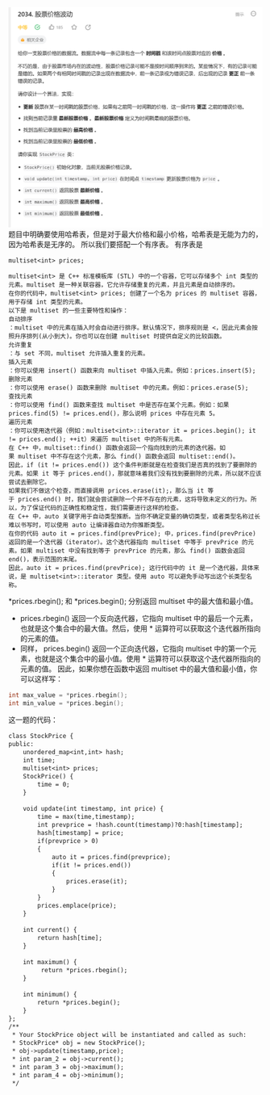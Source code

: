 
![](attachments/哈希表加有序集合%20multiset_image_0.png)
 题目中明确要使用哈希表，但是对于最大价格和最小价格，哈希表是无能为力的，因为哈希表是无序的。
 所以我们要搭配一个有序表。 有序表是
```
multiset<int> prices;
```

```
multiset<int> 是 C++ 标准模板库 (STL) 中的一个容器，它可以存储多个 int 类型的元素。multiset 是一种关联容器，它允许存储重复的元素，并且元素是自动排序的。
在你的代码中，multiset<int> prices; 创建了一个名为 prices 的 multiset 容器，用于存储 int 类型的元素。
以下是 multiset 的一些主要特性和操作：
自动排序
：multiset 中的元素在插入时会自动进行排序。默认情况下，排序规则是 <，因此元素会按照升序排列(从小到大)。你也可以在创建 multiset 时提供自定义的比较函数。
允许重复
：与 set 不同，multiset 允许插入重复的元素。
插入元素
：你可以使用 insert() 函数来向 multiset 中插入元素。例如：prices.insert(5);
删除元素
：你可以使用 erase() 函数来删除 multiset 中的元素。例如：prices.erase(5);
查找元素
：你可以使用 find() 函数来查找 multiset 中是否存在某个元素。例如：如果 prices.find(5) != prices.end()，那么说明 prices 中存在元素 5。
遍历元素
：你可以使用迭代器（例如：multiset<int>::iterator it = prices.begin(); it != prices.end(); ++it）来遍历 multiset 中的所有元素。
在 C++ 中，multiset::find() 函数会返回一个指向找到的元素的迭代器。如果 multiset 中不存在这个元素，那么 find() 函数会返回 multiset::end()。
因此，if (it != prices.end()) 这个条件判断就是在检查我们是否真的找到了要删除的元素。如果 it 等于 prices.end()，那就意味着我们没有找到要删除的元素，所以就不应该尝试去删除它。
如果我们不做这个检查，而直接调用 prices.erase(it);，那么当 it 等于 prices.end() 时，我们就会尝试删除一个并不存在的元素，这将导致未定义的行为。所以，为了保证代码的正确性和稳定性，我们需要进行这样的检查。
在 C++ 中，auto 关键字用于自动类型推断。当你不确定变量的确切类型，或者类型名称过长难以书写时，可以使用 auto 让编译器自动为你推断类型。
在你的代码 auto it = prices.find(prevPrice); 中，prices.find(prevPrice) 返回的是一个迭代器（iterator）。这个迭代器指向 multiset 中等于 prevPrice 的元素。如果 multiset 中没有找到等于 prevPrice 的元素，那么 find() 函数会返回 end()，表示范围的末尾。
因此，auto it = prices.find(prevPrice); 这行代码中的 it 是一个迭代器，具体来说，是 multiset<int>::iterator 类型。使用 auto 可以避免手动写出这个长类型名称。
```
  *prices.rbegin(); 和 *prices.begin(); 分别返回 multiset 中的最大值和最小值。
- prices.rbegin()
 返回一个反向迭代器，它指向 multiset 中的最后一个元素，也就是这个集合中的最大值。然后，使用 * 运算符可以获取这个迭代器所指向的元素的值。
- 同样，
prices.begin() 返回一个正向迭代器，它指向 multiset 中的第一个元素，也就是这个集合中的最小值。使用 * 运算符可以获取这个迭代器所指向的元素的值。
因此，如果你想在函数中返回 multiset 中的最大值和最小值，你可以这样写：
```cpp
int max_value = *prices.rbegin();
int min_value = *prices.begin();
```

这一题的代码：
```
class StockPrice {
public:
    unordered_map<int,int> hash;
    int time;
    multiset<int> prices;
    StockPrice() {
        time = 0;
    }
    
    void update(int timestamp, int price) {
        time = max(time,timestamp);
        int prevprice = !hash.count(timestamp)?0:hash[timestamp];
        hash[timestamp] = price;
        if(prevprice > 0)
        {
            auto it = prices.find(prevprice);
            if(it != prices.end())
            {
                prices.erase(it);
            }
        }
        prices.emplace(price);
    }
    
    int current() {
        return hash[time];
    }
    
    int maximum() {
         return *prices.rbegin();
    }
    
    int minimum() {
        return *prices.begin();
    }
};
/**
 * Your StockPrice object will be instantiated and called as such:
 * StockPrice* obj = new StockPrice();
 * obj->update(timestamp,price);
 * int param_2 = obj->current();
 * int param_3 = obj->maximum();
 * int param_4 = obj->minimum();
 */
```
